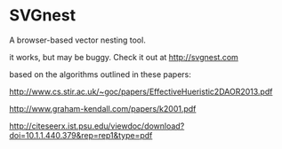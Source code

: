 # SVGnest

A browser-based vector nesting tool.

it works, but may be buggy. Check it out at http://svgnest.com

based on the algorithms outlined in these papers:

http://www.cs.stir.ac.uk/~goc/papers/EffectiveHueristic2DAOR2013.pdf

http://www.graham-kendall.com/papers/k2001.pdf

http://citeseerx.ist.psu.edu/viewdoc/download?doi=10.1.1.440.379&rep=rep1&type=pdf